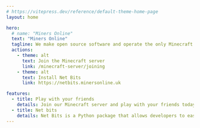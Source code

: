 ```yaml
---
# https://vitepress.dev/reference/default-theme-home-page
layout: home

hero:
  # name: "Miners Online"
  text: "Miners Online"
  tagline: We make open source software and operate the only Minecraft server in Samland, and we help to operate services for the Samland Government.
  actions:
    - theme: alt
      text: Join the Minecraft server
      link: /minecraft-server/joining
    - theme: alt
      text: Install Net Bits
      link: https://netbits.minersonline.uk

features:
  - title: Play with your friends
    details: Join our Minecraft server and play with your friends today! Enjoy our games.
  - title: Net bits
    details: Net Bits is a Python package that allows developers to easily convert data into structured packets which can be sent over a network. Additionally there are smart packet handling utilities which makes packet processing a breeze.
---
```


